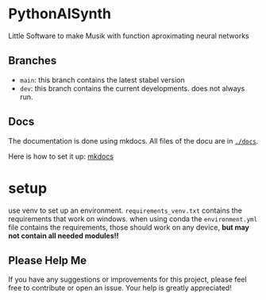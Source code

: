 # PythonAISynth

Little Software to make Musik with function aproximating neural networks

## Branches

- `main`: this branch contains the latest stabel version
- `dev`: this branch contains the current developments. does not always run.

## Docs

The documentation is done using mkdocs.
All files of the docu are in [`./docs`](./docs/).

Here is how to set it up: [mkdocs](https://www.mkdocs.org/getting-started/)

# setup

use venv to set up an environment. `requirements_venv.txt` contains the requirements that work on windows.
when using conda the `environment.yml` file contains the requirements, those should work on any device, **but may not contain all needed modules!!**

## Please Help Me

If you have any suggestions or improvements for this project, please feel free to contribute or open an issue. Your help is greatly appreciated!
